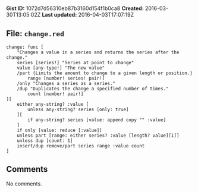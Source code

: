 # 

**Gist ID:** 1072d7d56310eb87b3160d154f1b0ca8
**Created:** 2016-03-30T13:05:02Z
**Last updated:** 2016-04-03T17:07:19Z

## File: `change.red`

```Red
change: func [
	"Changes a value in a series and returns the series after the change."
	series [series!] "Series at point to change"
	value [any-type!] "The new value"
	/part {Limits the amount to change to a given length or position.}
		range [number! series! pair!]
	/only "Changes a series as a series."
	/dup "Duplicates the change a specified number of times."
		count [number! pair!]
][
	either any-string? :value [
		unless any-string? series [only: true]
	][
		if any-string? series [value: append copy "" :value]
	]
	if only [value: reduce [:value]]
	unless part [range: either series? :value [length? value][1]]
	unless dup [count: 1]
	insert/dup remove/part series range :value count
]
```

## Comments

No comments.
